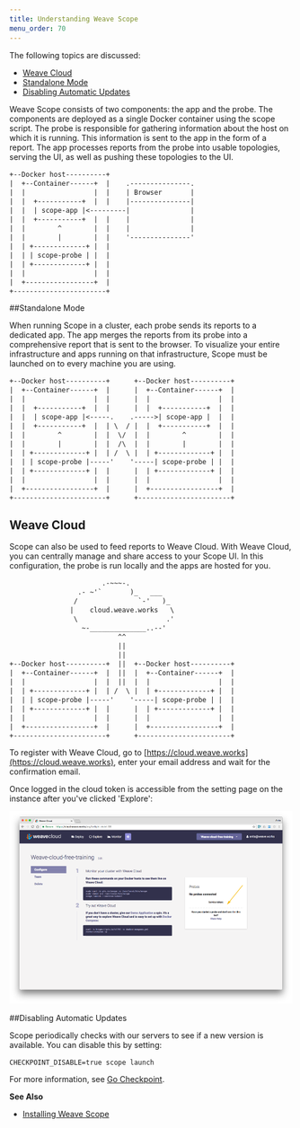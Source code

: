 ```yaml
---
title: Understanding Weave Scope
menu_order: 70
---
```


The following topics are discussed:

* [Weave Cloud](#service-mode)
* [Standalone Mode](#stand-alone-mode)
* [Disabling Automatic Updates](#disable)

Weave Scope consists of two components: the app and the probe. The components are deployed as a single Docker container using the scope script. The probe is responsible for gathering information about the host on which it is running. This information is sent to the app in the form of a report. The app processes reports from the probe into usable topologies, serving the UI, as well as pushing these topologies to the UI.

    +--Docker host----------+
    |  +--Container------+  |    .---------------.
    |  |                 |  |    | Browser       |
    |  |  +-----------+  |  |    |---------------|
    |  |  | scope-app |<---------|               |
    |  |  +-----------+  |  |    |               |
    |  |        ^        |  |    |               |
    |  |        |        |  |    '---------------'
    |  | +-------------+ |  |
    |  | | scope-probe | |  |
    |  | +-------------+ |  |
    |  |                 |  |
    |  +-----------------+  |
    +-----------------------+

##<a name="stand-alone-mode"></a>Standalone Mode

When running Scope in a cluster, each probe sends its reports to a dedicated app. The app merges the reports from its probe into a comprehensive report that is sent to the browser.  To visualize your entire infrastructure and apps running on that infrastructure, Scope must be launched on to every machine you are using.

    +--Docker host----------+      +--Docker host----------+
    |  +--Container------+  |      |  +--Container------+  |
    |  |                 |  |      |  |                 |  |
    |  |  +-----------+  |  |      |  |  +-----------+  |  |
    |  |  | scope-app |<-----.    .----->| scope-app |  |  |
    |  |  +-----------+  |  | \  / |  |  +-----------+  |  |
    |  |        ^        |  |  \/  |  |        ^        |  |
    |  |        |        |  |  /\  |  |        |        |  |
    |  | +-------------+ |  | /  \ |  | +-------------+ |  |
    |  | | scope-probe |-----'    '-----| scope-probe | |  |
    |  | +-------------+ |  |      |  | +-------------+ |  |
    |  |                 |  |      |  |                 |  |
    |  +-----------------+  |      |  +-----------------+  |
    +-----------------------+      +-----------------------+

## <a name="service-mode"></a>Weave Cloud

Scope can also be used to feed reports to Weave Cloud. With Weave Cloud, you can centrally manage and share access to your Scope UI. In this configuration, the probe is run locally and the apps are hosted for you.

                           .-~~~-.
                     .- ~'`       )_   ___
                    /               `-'   )_
                   |    cloud.weave.works   \
                    \                      .'
                      ~-______________..--'
                               ^^
                               ||
                               ||
    +--Docker host----------+  ||  +--Docker host----------+
    |  +--Container------+  |  ||  |  +--Container------+  |
    |  |                 |  |  ||  |  |                 |  |
    |  | +-------------+ |  | /  \ |  | +-------------+ |  |
    |  | | scope-probe |-----'    '-----| scope-probe | |  |
    |  | +-------------+ |  |      |  | +-------------+ |  |
    |  |                 |  |      |  |                 |  |
    |  +-----------------+  |      |  +-----------------+  |
    +-----------------------+      +-----------------------+

To register with Weave Cloud, go to [https://cloud.weave.works](https://cloud.weave.works), enter your email address and wait for the confirmation email.

Once logged in the cloud token is accessible from the setting page on the instance after you've clicked 'Explore':

![Weave Cloud Token](images/weave-cloud-token.png)

##<a name="disable"></a>Disabling Automatic Updates

Scope periodically checks with our servers to see if a new version is available. You can disable this by setting:

    CHECKPOINT_DISABLE=true scope launch

For more information, see [Go Checkpoint](https://github.com/weaveworks/go-checkpoint).

**See Also**

 * [Installing Weave Scope](/site/installing.md)


